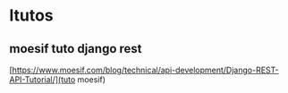 # ltutos

## moesif tuto django rest

[https://www.moesif.com/blog/technical/api-development/Django-REST-API-Tutorial/](tuto moesif)
